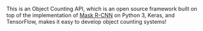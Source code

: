 This is an Object Counting API, which is an open source framework built on top of the implementation of [Mask R-CNN](https://github.com/matterport/Mask_RCNN) on Python 3, Keras, and TensorFlow, makes it easy to develop object counting systems!
